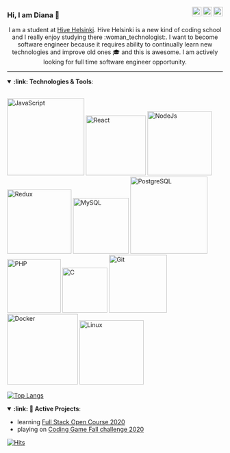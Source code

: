 
<a href="https://www.instagram.com/diashka_14/" target="_blank" rel="nofollow"><img align="right" alt="Diana's Insta" width="22px" src="https://cdn.jsdelivr.net/npm/simple-icons@v3/icons/instagram.svg" /></a>
<a href="mailto:diana.mukaliyeva@gmail.com" target="_blank" rel="nofollow"><img align="right" alt="Diana's email" width="22px" src="https://cdn.jsdelivr.net/npm/simple-icons@3.12.4/icons/gmail.svg" /></a><a href="https://www.linkedin.com/in/diana-mukaliyeva/" target="_blank" rel="nofollow"><img align="right" alt="Diana's Linkdein" width="22px" src="https://cdn.jsdelivr.net/npm/simple-icons@v3/icons/linkedin.svg" /></a>

### Hi, I am Diana 👋

<p align="center">
  I am a student at <a href="https://www.hive.fi/en/">Hive Helsinki</a>. Hive Helsinki is a new kind of coding school and I really enjoy studying there :woman_technologist:.  
I want to become software engineer because it requires ability to continually learn new technologies and improve old ones &#127891; and this is awesome. I am actively looking for full time software engineer opportunity.
</p>

********************************

<details open>
  <summary> <b> :link: Technologies & Tools</b>: </summary>
<br/>
<p>
  <img alt="JavaScript" width="180px" src="https://img.shields.io/badge/Code-JavaScript-9cf?style=for-the-badge&logo=JavaScript&color=%2332A9D5" />
  <img alt="React" width="140px" src="https://img.shields.io/badge/Code-React-9cf?style=for-the-badge&logo=React&color=%2332A9D5" />
  <img alt="NodeJs" width="150px" src="https://img.shields.io/badge/Code-NodeJs-9cf?style=for-the-badge&logo=Node.js&color=%2332A9D5" />
  <img alt="Redux" width="150px" src="https://img.shields.io/badge/Tools-Redux-9cf?style=for-the-badge&logo=Redux&color=%2332A9D5" />
  <img alt="MySQL" width="130px" src="https://img.shields.io/badge/Sql-MySql-9cf?style=for-the-badge&logo=MySQL&color=%2332A9D5" />
  <img alt="PostgreSQL" width="180px" src="https://img.shields.io/badge/Sql-PostgreSQL-9cf?style=for-the-badge&logo=PostgreSQL&color=%2332A9D5" />
  <img alt="PHP" width="125px" src="https://img.shields.io/badge/Code-PHP-9cf?style=for-the-badge&logo=PHP&color=%2332A9D5" />
  <img alt="C" width="105px" src="https://img.shields.io/badge/Code-C-9cf?style=for-the-badge&logo=C&color=%2332A9D5" />
  <img alt="Git" width="135px" src="https://img.shields.io/badge/Tools-Git-9cf?style=for-the-badge&logo=Git&color=%2332A9D5" />
  <img alt="Docker" width="165px" src="https://img.shields.io/badge/Tools-Docker-9cf?style=for-the-badge&logo=Docker&color=%2332A9D5" />
  <img alt="Linux" width="150px" src="https://img.shields.io/badge/Tools-Linux-9cf?style=for-the-badge&logo=Linux&color=%2332A9D5" />
</p>

[![Top Langs](https://github-readme-stats.vercel.app/api/top-langs/?username=DianaMukaliyeva&langs_count=5)](https://github.com/anuraghazra/github-readme-stats)

</details>

<details open>
   <summary> <b> :link: 🌱 Active Projects</b>: </summary>
<p>
<ul>
  <li>learning <a href="https://fullstackopen.com/en">Full Stack Open Course 2020</a></li>
  <li>playing on <a href="https://www.codingame.com/contests/fall-challenge-2020">Coding Game Fall challenge 2020</a></li>
</ul>
</p>
</details>

[![Hits](https://hits.seeyoufarm.com/api/count/incr/badge.svg?url=https%3A%2F%2Fgithub.com%2FDianaMukaliyeva&count_bg=%2379C83D&title_bg=%2332A9D5&icon=&icon_color=%23E7E7E7&title=views&edge_flat=false)](https://hits.seeyoufarm.com)

<!--
**DianaMukaliyeva/DianaMukaliyeva** is a ✨ _special_ ✨ repository because its `README.md` (this file) appears on your GitHub profile.

Here are some ideas to get you started:

- 🔭 I’m currently working on ...
- 🌱 I’m currently learning ...
- 👯 I’m looking to collaborate on ...
- 🤔 I’m looking for help with ...
- 💬 Ask me about ...
- 📫 How to reach me: ...
- 😄 Pronouns: ...
- ⚡ Fun fact: ...
-->
 
